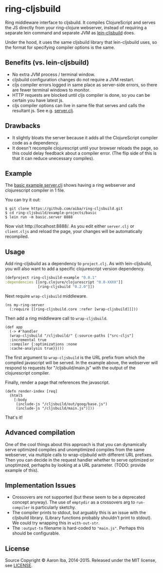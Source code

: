 # ring-cljsbuild

Ring middleware interface to cljsbuild. It compiles ClojureScript and serves the JS
directly from your ring-clojure webserver, instead of requiring a separate lein command
and separate JVM as [lein-cljsbuild](https://github.com/emezeske/lein-cljsbuild) does.

Under the hood, it uses the same cljsbuild library that lein-cljsbuild uses, so the
format for specifying compiler options is the same.

## Benefits (vs. lein-cljsbuild)

* No extra JVM process / terminal window.
* cljsbuild configuration changes do not require a JVM restart.
* cljs compiler errors logged in same place as server-side errors, so there are fewer
  terminal windows to monitor.
* HTTP requests are blocked until cljs compiler is done, so you can be certain you have
  latest js.
* cljs compiler options can live in same file that serves and calls the resultant js.
  See e.g. [server.clj](example-projects/basic/src-clj/basic/server.clj).

## Drawbacks

* It slightly bloats the server because it adds all the ClojureScript compiler code as a
  dependency.
* It doesn't recompile clojurescript until your browser reloads the page, so this could
  delay feedback about a compiler error. (The flip side of this is that it can reduce
  unecessary compiles).

## Example

The [basic example server.clj](example-projects/basic/src-clj/basic/server.clj) shows
having a ring webserver and clojurescript compiler in 1 file.

You can try it out:

```
$ git clone https://github.com/aiba/ring-cljsbuild.git
$ cd ring-cljsbuild/example-projects/basic
$ lein run -m basic.server 8888
```

Now visit http://localhost:8888/. As you edit either `server.clj` or
`client.cljs` and reload the page, your changes will be automatically recompiled.

## Usage

Add ring-cljsbuild as a dependency to `project.clj`. As with lein-cljsbuild, you will
also want to add a specific clojurescript version dependency.

```clj
(defproject ring-cljsbuild-example "0.0.1"
:dependencies [[org.clojure/clojurescript "0.0-XXXX"]]
               [ring-cljsbuild "0.2.0"]])
```

Next require `wrap-cljsbuild` middleware.

```
(ns my-ring-server
  (:require [[ring-cljsbuild.core :refer [wrap-cljsbuild]]]))
```

Then add a ring middleware call to `wrap-cljsbuild`.

```
(def app
  (-> #'handler
  (wrap-cljsbuild "/cljsbuild/" {:source-paths ["src-cljs"]
  :incremental true
  :compiler {:optimizations :none
  :cache-analysis true}})))
```

The first argument to `wrap-cljsbuild` is the URL prefix from which the compiled
javascript will be served. In the example above, the webserver will respond to requests
for "/cljsbuild/main.js" with the output of the clojurescript compiler.

Finally, render a page that references the javascript.

```
(defn render-index [req]
  (html5
    [:body
     (include-js "/cljsbuild/out/goog/base.js")
     (include-js "/cljsbuild/main.js")]))
```

That's it!

## Advanced compilation

One of the cool things about this approach is that you can dynamically serve optimized
compiles and unomptimized compiles from the same webserver, via multiple calls to
wrap-cljsbuild with different URL prefixes. Then you can decide in the request handler
whether to serve optimized or unoptimzed, perhaphs by looking at a URL parameter. (TODO:
provide example of this).

## Implementation Issues

* Crossovers are not supported (but these seem to be a deprecated concept anyway). The
  use of `emptydir` as a crossovers arg to `run-compiler` is particularly sketchy.
* The compiler prints to stdout, but arguably this is an issue with the cljsbuild
  library. (Library functions probably shouldn't print to stdout). We could try wrapping
  this in `with-out-str`.
* The `:output-to` filename is hard-coded to `"main.js"`. Perhaps this should be
  configurable.

## License

Source Copyright © Aaron Iba, 2014-2015.
Released under the MIT license, see [LICENSE](/LICENSE).

